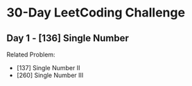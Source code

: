 # 30-Day LeetCoding Challenge
## Day 1 - [136] Single Number


Related Problem:
- [137] Single Number II
- [260] Single Number III
